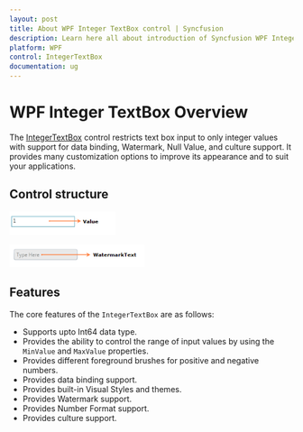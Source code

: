 ```yaml
---
layout: post
title: About WPF Integer TextBox control | Syncfusion
description: Learn here all about introduction of Syncfusion WPF Integer TextBox control, its elements and more details.
platform: WPF
control: IntegerTextBox 
documentation: ug
---
```


# WPF Integer TextBox Overview

The [IntegerTextBox](https://www.syncfusion.com/wpf-ui-controls/integer-textbox) control restricts text box input to only integer values with support for data binding, Watermark, Null Value, and culture support. It provides many customization options to improve its appearance and to suit your applications.

## Control structure

![Default IntegerTextBox control](Getting-Started_images/Getting-Started_img1.png)

![IntegerTextBox control with watermark text](Getting-Started_images/Getting-Started_img2.png)

## Features

The core features of the `IntegerTextBox` are as follows:

* Supports upto Int64 data type.
* Provides the ability to control the range of input values by using the `MinValue` and `MaxValue` properties.
* Provides different foreground brushes for positive and negative numbers.
* Provides data binding support.
* Provides built-in Visual Styles and themes.
* Provides Watermark support.
* Provides Number Format support. 
* Provides culture support.
